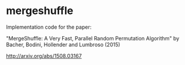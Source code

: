 # mergeshuffle

Implementation code for the paper:

"MergeShuffle: A Very Fast, Parallel Random Permutation Algorithm"
by Bacher, Bodini, Hollender and Lumbroso (2015)

http://arxiv.org/abs/1508.03167
